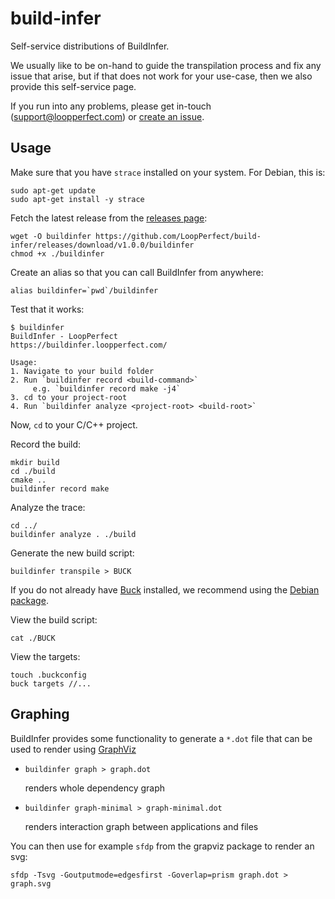# build-infer

Self-service distributions of BuildInfer. 

We usually like to be on-hand to guide the transpilation process and fix any issue that arise, but if that does not work for your use-case, then we also provide this self-service page. 

If you run into any problems, please get in-touch (support@loopperfect.com) or [create an issue](https://github.com/LoopPerfect/build-infer/issues/new). 

## Usage

Make sure that you have `strace` installed on your system. For Debian, this is: 

```bash=
sudo apt-get update
sudo apt-get install -y strace
```

Fetch the latest release from the [releases page](https://github.com/LoopPerfect/build-infer/releases): 

```bash=
wget -O buildinfer https://github.com/LoopPerfect/build-infer/releases/download/v1.0.0/buildinfer
chmod +x ./buildinfer
```

Create an alias so that you can call BuildInfer from anywhere: 

```bash=
alias buildinfer=`pwd`/buildinfer
```

Test that it works: 

```bash=
$ buildinfer
BuildInfer - LoopPerfect
https://buildinfer.loopperfect.com/

Usage: 
1. Navigate to your build folder
2. Run `buildinfer record <build-command>`
     e.g. `buildinfer record make -j4`
3. cd to your project-root
4. Run `buildinfer analyze <project-root> <build-root>`
```

Now, `cd` to your C/C++ project. 

Record the build: 

```bash=
mkdir build
cd ./build
cmake ..
buildinfer record make
```

Analyze the trace: 

```bash=
cd ../
buildinfer analyze . ./build
```

Generate the new build script: 

```bash=
buildinfer transpile > BUCK
```

If you do not already have [Buck](https://buckbuild.com/) installed, we recommend using the [Debian package](https://github.com/facebook/buck/releases/tag/v2018.10.29.01). 

View the build script: 

```bash=
cat ./BUCK
```

View the targets: 

```bash=
touch .buckconfig
buck targets //...
```

## Graphing

BuildInfer provides some functionality to generate a `*.dot` file that can be used to render using [GraphViz](https://www.graphviz.org/)

- `buildinfer graph > graph.dot`

     renders whole dependency graph

- `buildinfer graph-minimal > graph-minimal.dot`

     renders interaction graph between applications and files


You can then use for example `sfdp` from the grapviz package to render an svg:

`sfdp -Tsvg -Goutputmode=edgesfirst -Goverlap=prism graph.dot > graph.svg`
